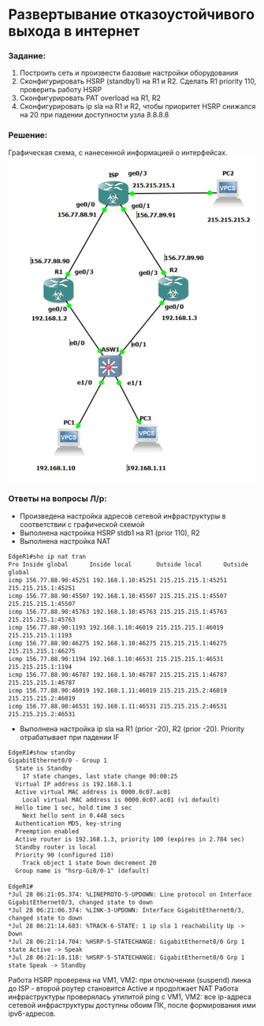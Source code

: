 # Развертывание отказоустойчивого выхода в интернет

###  Задание:
1. Построить сеть и произвести базовые настройки оборудования
2. Сконфигурировать HSRP (standby1) на R1 и R2. Сделать R1 priority 110, проверить работу HSRP
3. Сконфигурировать PAT overload на R1, R2
4. Сконфигурировать ip sla на R1 и R2, чтобы приоритет HSRP снижался на 20 при падении доступности узла 8.8.8.8

###  Решение:
Графическая схема, с нанесенной информацией о интерфейсах.
![](lab.jpg)

### Ответы на вопросы Л/р:
- Произведена настройка адресов сетевой инфраструктуры в соответствии с графической схемой
- Выполнена настройка HSRP stdb1 на R1 (prior 110), R2
- Выполнена настройка NAT

```
EdgeR1#sho ip nat tran
Pro Inside global      Inside local       Outside local      Outside global
icmp 156.77.88.90:45251 192.168.1.10:45251 215.215.215.1:45251 215.215.215.1:45251
icmp 156.77.88.90:45507 192.168.1.10:45507 215.215.215.1:45507 215.215.215.1:45507
icmp 156.77.88.90:45763 192.168.1.10:45763 215.215.215.1:45763 215.215.215.1:45763
icmp 156.77.88.90:1193 192.168.1.10:46019 215.215.215.1:46019 215.215.215.1:1193
icmp 156.77.88.90:46275 192.168.1.10:46275 215.215.215.1:46275 215.215.215.1:46275
icmp 156.77.88.90:1194 192.168.1.10:46531 215.215.215.1:46531 215.215.215.1:1194
icmp 156.77.88.90:46787 192.168.1.10:46787 215.215.215.1:46787 215.215.215.1:46787
icmp 156.77.88.90:46019 192.168.1.11:46019 215.215.215.2:46019 215.215.215.2:46019
icmp 156.77.88.90:46531 192.168.1.11:46531 215.215.215.2:46531 215.215.215.2:46531
```

- Выполнена настройка ip sla на R1 (prior -20), R2 (prior -20). Priority отрабатывает при падении IF
```
EdgeR1#show standby 
GigabitEthernet0/0 - Group 1
  State is Standby
    17 state changes, last state change 00:00:25
  Virtual IP address is 192.168.1.1
  Active virtual MAC address is 0000.0c07.ac01
    Local virtual MAC address is 0000.0c07.ac01 (v1 default)
  Hello time 1 sec, hold time 3 sec
    Next hello sent in 0.448 secs
  Authentication MD5, key-string
  Preemption enabled
  Active router is 192.168.1.3, priority 100 (expires in 2.784 sec)
  Standby router is local
  Priority 90 (configured 110)
    Track object 1 state Down decrement 20
  Group name is "hsrp-Gi0/0-1" (default)
  
EdgeR1#
*Jul 28 06:21:05.374: %LINEPROTO-5-UPDOWN: Line protocol on Interface GigabitEthernet0/3, changed state to down
*Jul 28 06:21:06.374: %LINK-3-UPDOWN: Interface GigabitEthernet0/3, changed state to down
*Jul 28 06:21:14.683: %TRACK-6-STATE: 1 ip sla 1 reachability Up -> Down
*Jul 28 06:21:14.704: %HSRP-5-STATECHANGE: GigabitEthernet0/0 Grp 1 state Active -> Speak
*Jul 28 06:21:18.118: %HSRP-5-STATECHANGE: GigabitEthernet0/0 Grp 1 state Speak -> Standby
```
Работа HSRP проверена на VM1, VM2: при отключении (suspend) линка до ISP - второй роутер становится Active и продолжает NAT
Работа инфраструктуры проверялась утилитой ping с VM1, VM2: все ip-адреса сетевой инфраструктуры доступны обоим ПК, после формирования ими ipv6-адресов.
